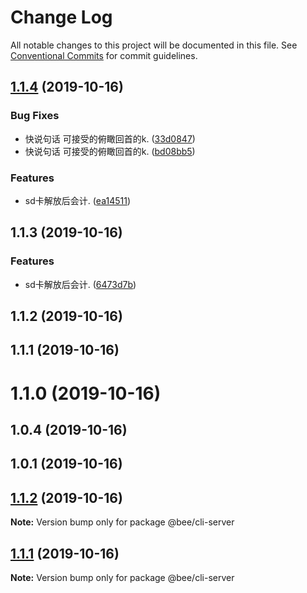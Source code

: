 # Change Log

All notable changes to this project will be documented in this file.
See [Conventional Commits](https://conventionalcommits.org) for commit guidelines.

## [1.1.4](https://github.com/wengpengfei/bee-cli/compare/@bee/cli-server@1.1.3...@bee/cli-server@1.1.4) (2019-10-16)


### Bug Fixes

* 快说句话 可接受的俯瞰回首的k. ([33d0847](https://github.com/wengpengfei/bee-cli/commit/33d0847eb0ba8d051c055aba25764eac0e2e7b3b))
* 快说句话 可接受的俯瞰回首的k. ([bd08bb5](https://github.com/wengpengfei/bee-cli/commit/bd08bb5d8c6d738723600ee83f8d9f7a9781a8b5))


### Features

* sd卡解放后会计. ([ea14511](https://github.com/wengpengfei/bee-cli/commit/ea1451194dd3f7a401d22d38bb1d8f9ebf65ead4))





## 1.1.3 (2019-10-16)


### Features

* sd卡解放后会计. ([6473d7b](https://github.com/wengpengfei/bee-cli/commit/6473d7bb0cc09f7e75d99f01faad741925c98880))



## 1.1.2 (2019-10-16)



## 1.1.1 (2019-10-16)



# 1.1.0 (2019-10-16)



## 1.0.4 (2019-10-16)



## 1.0.1 (2019-10-16)





## [1.1.2](https://github.com/wengpengfei/bee-cli/compare/v1.1.1...v1.1.2) (2019-10-16)

**Note:** Version bump only for package @bee/cli-server





## [1.1.1](https://github.com/wengpengfei/bee-cli/compare/v1.1.0...v1.1.1) (2019-10-16)

**Note:** Version bump only for package @bee/cli-server
